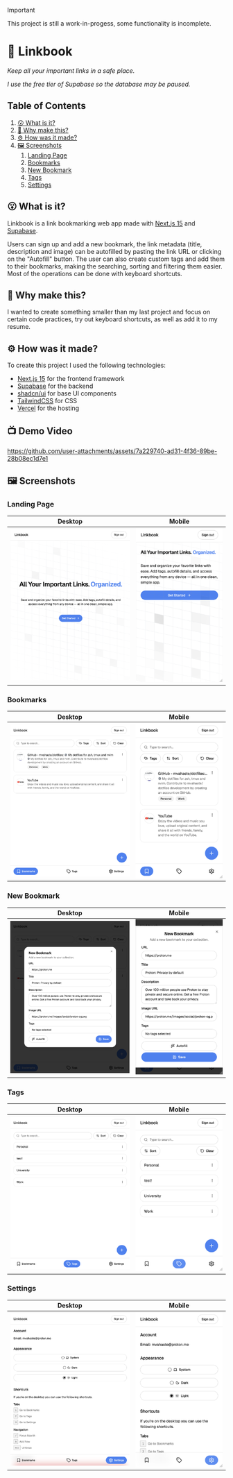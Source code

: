 > [!IMPORTANT]  
> This project is still a work-in-progess, some functionality is incomplete.

# 🔖 Linkbook

_Keep all your important links in a safe place._

_I use the free tier of Supabase so the database may be paused._

## Table of Contents

1. [😮 What is it?](#😮-what-is-it?)
2. [🤔 Why make this?](#🤔-why-make-this?)
3. [⚙️ How was it made?](#⚙️-how-was-it-made?)
4. [🖼️ Screenshots](#🖼️-screenshots)
   1. [Landing Page](#landing-page)
   2. [Bookmarks](#bookmarks)
   3. [New Bookmark](#new-bookmark)
   4. [Tags](#tags)
   5. [Settings](#settings)

## 😮 What is it?

Linkbook is a link bookmarking web app made with [Next.js 15](https://nextjs.org/) and [Supabase](https://supabase.com/).

Users can sign up and add a new bookmark, the link metadata (title, description and image) can be autofilled by pasting the link URL or clicking on the "Autofill" button. The user can also create custom tags and add them to their bookmarks, making the searching, sorting and filtering them easier. Most of the operations can be done with keyboard shortcuts.

## 🤔 Why make this?

I wanted to create something smaller than my last project and focus on certain code practices, try out keyboard shortcuts, as well as add it to my resume.

## ⚙️ How was it made?

To create this project I used the following technologies:

- [Next.js 15](https://nextjs.org/) for the frontend framework
- [Supabase](https://supabase.com/) for the backend
- [shadcn/ui](https://ui.shadcn.com/) for base UI components
- [TailwindCSS](https://tailwindcss.com/) for CSS
- [Vercel](https://vercel.com/) for the hosting

## 📺 Demo Video

https://github.com/user-attachments/assets/7a229740-ad31-4f36-89be-28b08ec1d7e1

## 🖼️ Screenshots

### Landing Page

| Desktop                                                     | Mobile                                                    |
| ----------------------------------------------------------- | --------------------------------------------------------- |
| ![Landing page on Desktop](screenshots/desktop-landing.png) | ![Landing page on Mobile](screenshots/mobile-landing.png) |

### Bookmarks

| Desktop                                                         | Mobile                                                        |
| --------------------------------------------------------------- | ------------------------------------------------------------- |
| ![Bookmarks page on Desktop](screenshots/desktop-bookmarks.png) | ![Bookmarks page on Mobile](screenshots/mobile-bookmarks.png) |

### New Bookmark

| Desktop                                                               | Mobile                                                              |
| --------------------------------------------------------------------- | ------------------------------------------------------------------- |
| ![New Bookmark page on Desktop](screenshots/desktop-new-bookmark.png) | ![New Bookmark page on Mobile](screenshots/mobile-new-bookmark.png) |

### Tags

| Desktop                                               | Mobile                                              |
| ----------------------------------------------------- | --------------------------------------------------- |
| ![Tags page on Desktop](screenshots/desktop-tags.png) | ![Tags page on Mobile](screenshots/mobile-tags.png) |

### Settings

| Desktop                                                       | Mobile                                                      |
| ------------------------------------------------------------- | ----------------------------------------------------------- |
| ![Settings page on Desktop](screenshots/desktop-settings.png) | ![Settings page on Mobile](screenshots/mobile-settings.png) |
